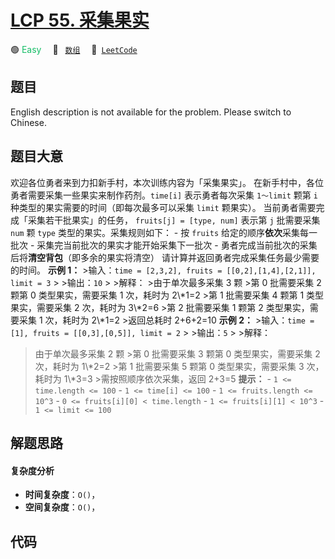# [LCP 55. 采集果实](https://leetcode.cn/problems/PTXy4P)

🟢 <font color=#15bd66>Easy</font>&emsp; 🔖&ensp; [`数组`](/leetcode-js/outline/tag/array.md)&emsp; 🔗&ensp;[`LeetCode`](https://leetcode.cn/problems/PTXy4P)

## 题目

English description is not available for the problem. Please switch to
Chinese.


## 题目大意

欢迎各位勇者来到力扣新手村，本次训练内容为「采集果实」。 在新手村中，各位勇者需要采集一些果实来制作药剂。`time[i]` 表示勇者每次采集
`1～limit` 颗第 `i` 种类型的果实需要的时间（即每次最多可以采集 `limit` 颗果实）。 当前勇者需要完成「采集若干批果实」的任务，
`fruits[j] = [type, num]` 表示第 `j` 批需要采集 `num` 颗 `type` 类型的果实。采集规则如下： \- 按
`fruits` 给定的顺序**依次**采集每一批次 \- 采集完当前批次的果实才能开始采集下一批次 \-
勇者完成当前批次的采集后将**清空背包**（即多余的果实将清空） 请计算并返回勇者完成采集任务最少需要的时间。 **示例 1：** >输入：`time =
[2,3,2], fruits = [[0,2],[1,4],[2,1]], limit = 3` > >输出：`10` > >解释： >由于单次最多采集
3 颗 >第 0 批需要采集 2 颗第 0 类型果实，需要采集 1 次，耗时为 2\\*1=2 >第 1 批需要采集 4 颗第 1 类型果实，需要采集 2
次，耗时为 3\\*2=6 >第 2 批需要采集 1 颗第 2 类型果实，需要采集 1 次，耗时为 2\\*1=2 >返回总耗时 2+6+2=10 **示例
2：** >输入：`time = [1], fruits = [[0,3],[0,5]], limit = 2` > >输出：`5` > >解释：
>由于单次最多采集 2 颗 >第 0 批需要采集 3 颗第 0 类型果实，需要采集 2 次，耗时为 1\\*2=2 >第 1 批需要采集 5 颗第 0
类型果实，需要采集 3 次，耗时为 1\\*3=3 >需按照顺序依次采集，返回 2+3=5 **提示：** \- `1 <= time.length <=
100` \- `1 <= time[i] <= 100` \- `1 <= fruits.length <= 10^3` \- `0 <=
fruits[i][0] < time.length` \- `1 <= fruits[i][1] < 10^3` \- `1 <= limit <=
100`


## 解题思路

#### 复杂度分析

- **时间复杂度**：`O()`，
- **空间复杂度**：`O()`，

## 代码

```javascript

```